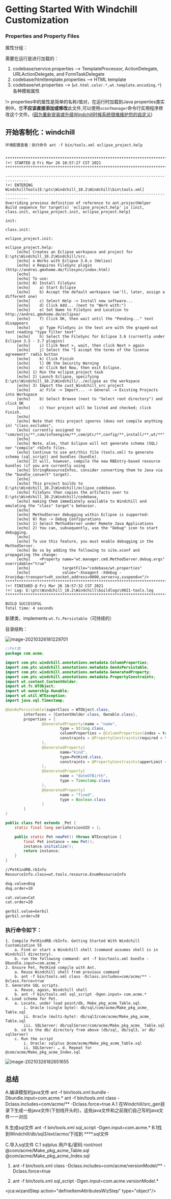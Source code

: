 

# Getting Started With Windchill Customization

### Properties and Property Files

属性分组：

需要在运行是进行加载的：

1. codebase/service.properties --> TemplateProcessor, ActionDelegate, URLActionDelegate, and FormTaskDelegate
2. codebase/htmltemplate.properties --> HTML template
3. codebase/wt.properties --> (`wt.html.color.*,wt.template.encoding.*`)各种模板属性

!> properties中的属性是简单的名称/值对，在运行时加载到Java properties类实例中。您**不应该直接添加或修改**此文件,可以使用`xconfmanager`命令行实用程序修改这个文件。(<u>因为重新安装或升级Windchill时候系统很难维护您的自定义</u>)



## 开始客制化：windchill

```shell
环境配置查看：执行命令 ant -f bin/tools.xml eclipse_project.help
```

```shell

********************************************************************************
!+! STARTED @ Fri Mar 26 10:57:27 CST 2021
********************************************************************************

--------------------------------------------------------------------------------
!+! ENTERING WindchillTools[E:\ptc\Windchill_10.2\Windchill\bin\tools.xml]
--------------------------------------------------------------------------------
Overriding previous definition of reference to ant.projectHelper
Build sequence for target(s) `eclipse_project.help' is [init, class.init, eclipse_project.init, eclipse_project.help]

init:

class.init:

eclipse_project.init:

eclipse_project.help:
     [echo] Creates an Eclipse workspace and project for E:\ptc\Windchill_10.2\Windchill/src.
     [echo] o Works with Eclipse 3.6.x (Helios)
     [echo] o Requires FileSync plugin (http://andrei.gmxhome.de/filesync/index.html)
     [echo] 
     [echo] To use:
     [echo] 0) Install FileSync
     [echo]    a) Start Eclipse
     [echo]    b) Accept the default workspace (we'll, later, assign a different one)
     [echo]    c) Select Help -> Install new software...
     [echo]    d) Click Add... (next to "Work with:")
     [echo]    e) Set Name to FileSync and Location to http://andrei.gmxhome.de/eclipse/
     [echo]    f) Click OK, then wait until the "Pending..." text disappears
     [echo]    g) Type FileSync in the text are with the grayed-out text reading "type filter text"
     [echo]    h) Select the FileSync for Eclipse 3.6 (currently under Eclipse 3.5 - 3.7 plugins)
     [echo]    i) Click Next >, wait, then click Next > again
     [echo]    j) Select the "I accept the terms of the license agreement" radio button
     [echo]    k) Click Finish
     [echo]    l) OK the Security Warning
     [echo]    m) Click Not Now, then exit Eclipse.
     [echo] 1) Run the eclipse_project task
     [echo] 2) Launch Eclipse, specifying E:\ptc\Windchill_10.2\Windchill/../eclipse as the workspace
     [echo] 3) Import the cust_Windchill_src project
     [echo]    a) File -> Import... -> General -> Existing Projects into Workspace
     [echo]    b) Select Browse (next to "Select root directory") and click OK
     [echo]    c) Your project will be listed and checked; click Finish.
     [echo] 
     [echo] Note that this project ignores (does not compile anything in) "class.excludes",
     [echo] currently assigned to "com/extjs/**,com/infoengine/**,com/ptc/**,config/**,install/**,wt/**".
     [echo] 
     [echo] Note, also, that Eclipse will not generate schema (SQL) nor "compile" rbInfo files.
     [echo] Continue to use ant/this file (tools.xml) to generate schema (sql_script) and bundles (bundle).
     [echo] It will, however, compile the new RBEntry-based resource bundles (if you are currently using
     [echo] StringResourceInfos, consider converting them to Java via the "bundle_convert" target).
     [echo] 
     [echo] This project builds to E:\ptc\Windchill_10.2\Windchill/eclipse_codebase.
     [echo] FileSync then copies the artifacts over to E:\ptc\Windchill_10.2\Windchill/codebase,
     [echo] making them immediately available to Windchill and emulating the "class" target's behavior.
     [echo] 
     [echo] MethodServer debugging within Eclipse is supported:
     [echo] 0) Run -> Debug Configurations
     [echo] 1) Select MethodServer under Remote Java Applications
     [echo] 2) You can, subsequently, use the "Debug" icon to start debugging.
     [echo] 
     [echo] To use this feature, you must enable debugging in the MethodServer.
     [echo] Do so by adding the following to site.xconf and propagating the change:
     [echo]    <Property name="wt.manager.cmd.MethodServer.debug.args" overridable="true"
     [echo]              targetFile="codebase/wt.properties"
     [echo]              value="-Xnoagent -Xdebug -Xrunjdwp:transport=dt_socket,address=9000,server=y,suspend=n"/>
********************************************************************************
!+! FINISHED @ Fri Mar 26 10:57:32 CST 2021
!+! Log: E:\ptc\Windchill_10.2\Windchill\buildlogs\0021-tools.log
********************************************************************************

BUILD SUCCESSFUL
Total time: 4 seconds

```

新建类，implements `wt.fc.Persistable`（可持续的）

目录结构：

![image-20210326181229701](https://gitee.com/cmlovecat/typorapic/raw/master/pics/windchill%E5%BB%BA%E6%A8%A1Pet%E7%9B%AE%E5%BD%95.png)

```java
//Pet类
package com.acme;

import com.ptc.windchill.annotations.metadata.ColumnProperties;
import com.ptc.windchill.annotations.metadata.GenAsPersistable;
import com.ptc.windchill.annotations.metadata.GeneratedProperty;
import com.ptc.windchill.annotations.metadata.PropertyConstraints;
import wt.content.ContentHolder;
import wt.fc.WTObject;
import wt.ownership.Ownable;
import wt.util.WTException;
import java.sql.Timestamp;

@GenAsPersistable(superClass = WTObject.class,
        interfaces = {ContentHolder.class, Ownable.class},
        properties = {
                @GeneratedProperty(name = "name",
                        type = String.class,
                        columnProperties = @ColumnProperties(index = true),
                        constraints = @PropertyConstraints(required = true, upperLimit = 60)
                ),
                @GeneratedProperty(
                        name="kind",
                        type=PetKind.class,
                        constraints = @PropertyConstraints(upperLimit = 40)
                ),
                @GeneratedProperty(
                        name = "dateOfBirth",
                        type = Timestamp.class
                ),
                @GeneratedProperty(
                        name = "fixed",
                        type = Boolean.class
                )
        }
)

public class Pet extends _Pet {
    static final long seriaVersionUID = 1;

    public static Pet newPet() throws WTException {
        final Pet instance = new Pet();
        instance.initialize();
        return instance;
    }
}  
```

```txt
//PetKindRB.rbInfo 
ResourceInfo.class=wt.tools.resource.EnumResourceInfo

dog.value=Dog
dog.order=10

cat.value=Cat
cat.order=20

gerbil.value=Gerbil
gerbil.order=30
```

### 执行命令如下：

```shell
1. Compile PetKindRB.rbInfo. Getting Started With Windchill Customization 55 
	a. Find or start a Windchill shell (command assumes shell is in Windchill directory).
    b. run the following command: ant -f bin/tools.xml bundle -Dbundle.input=com.acme.*
2. Ensure Pet, PetKind compile with Ant. 
	a. Reuse Windchill shell from previous command 
	b. ant -f bin/tools.xml class -Dclass.includes=com/acme/** -Dclass.force=true 
3. Generate SQL scripts. 
	a. Reuse, again, Windchill shell 
	b. ant -f bin/tools.xml sql_script -Dgen.input= com.acme.* 
4. Load schema for Pet. 
	a. Locate, under load point/db, Make_pkg_acme_Table.sql. 
		i. Oracle (single byte): db/sql/com/acme/Make_pkg_acme_ Table.sql 
		ii. Oracle (multi-byte): db/sql3/com/acme/Make_pkg_acme_ Table.sql 
		iii. SQLServer: db/sqlServer/com/acme/Make_pkg_acme_ Table.sql 
	b. cd to the db/ directory from above (db/sql, db/sql3, or db/ sqlServer) 
	c. Run the script 
		i. Oracle: sqlplus @com/acme/Make_pkg_acme_Table.sql 
		ii. SQLServer: … d. Repeat for @com/acme/Make_pkg_acme_Index.sql
```

![image-20210326182651655](https://gitee.com/cmlovecat/typorapic/raw/master/pics/%E5%BB%BA%E6%A8%A1%E7%9B%AE%E5%BD%95%E7%BB%93%E6%9E%84.png)

## 总结

A.编译模型的java文件
ant -f bin/tools.xml bundle -Dbundle.input=com.acme.*
ant -f bin/tools.xml class -Dclass.includes=com/acme/** -Dclass.force=true
A.1 在Windchill/src_gen目录下生成一些java文件(下划线开头的)，这些java文件和之前我们自己写的java文件一一对应

B.生成sql文件
ant -f bin/tools.xml sql_script -Dgen.input=com.acme.*
B.1找到Windchill/db/sql3/ext/acmo/下找到 ****.sql文件

C.导入sql文件
C.1  sqlplus  用户名/密码 root/root
 @com/acme/Make_pkg_acme_Table.sql
 @com/acme/Make_pkg_acme_Index.sql







1)    ant -f bin/tools.xml class -Dclass.includes=com/acme/versionModel/** -Dclass.force=true

2)    ant -f bin/tools.xml sql_script -Dgen.input=com.acme.versionModel.*





   <jca:wizardStep action="defineItemAttributesWizStep" type="object"/>





















